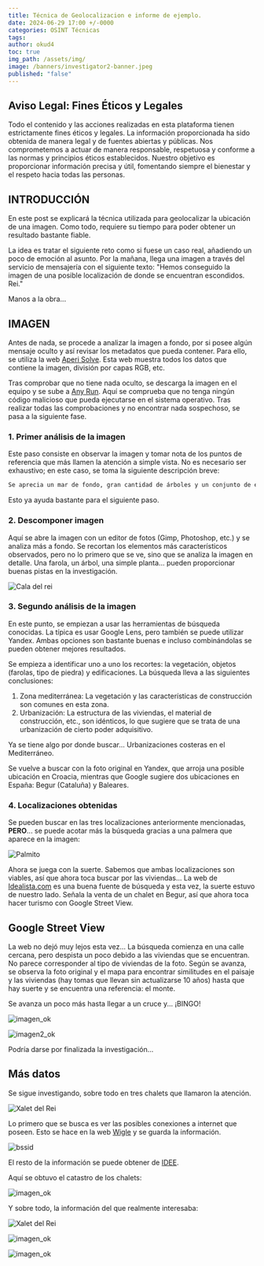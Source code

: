 ```yaml
---
title: Técnica de Geolocalizacion e informe de ejemplo.
date: 2024-06-29 17:00 +/-0000
categories: OSINT Técnicas
tags: 
author: okud4
toc: true
img_path: /assets/img/
image: /banners/investigator2-banner.jpeg
published: "false"
---
```


## Aviso Legal: Fines Éticos y Legales

Todo el contenido y las acciones realizadas en esta plataforma tienen estrictamente fines éticos y legales. La información proporcionada ha sido obtenida de manera legal y de fuentes abiertas y públicas. Nos comprometemos a actuar de manera responsable, respetuosa y conforme a las normas y principios éticos establecidos. Nuestro objetivo es proporcionar información precisa y útil, fomentando siempre el bienestar y el respeto hacia todas las personas.

## INTRODUCCIÓN

En este post se explicará la técnica utilizada para geolocalizar la ubicación de una imagen. Como todo, requiere su tiempo para poder obtener un resultado bastante fiable.

La idea es tratar el siguiente reto como si fuese un caso real, añadiendo un poco de emoción al asunto. Por la mañana, llega una imagen a través del servicio de mensajería con el siguiente texto: "Hemos conseguido la imagen de una posible localización de donde se encuentran escondidos. Rei."

Manos a la obra...

## IMAGEN

Antes de nada, se procede a analizar la imagen a fondo, por si posee algún mensaje oculto y así revisar los metadatos que pueda contener. Para ello, se utiliza la web [Aperi Solve](https://aperisolve.com). Esta web muestra todos los datos que contiene la imagen, división por capas RGB, etc.

Tras comprobar que no tiene nada oculto, se descarga la imagen en el equipo y se sube a [Any Run](https://app.any.run). Aquí se comprueba que no tenga ningún código malicioso que pueda ejecutarse en el sistema operativo. Tras realizar todas las comprobaciones y no encontrar nada sospechoso, se pasa a la siguiente fase.

### 1. Primer análisis de la imagen

Este paso consiste en observar la imagen y tomar nota de los puntos de referencia que más llamen la atención a simple vista. No es necesario ser exhaustivo; en este caso, se toma la siguiente descripción breve:

```Markdown
Se aprecia un mar de fondo, gran cantidad de árboles y un conjunto de edificaciones que poseen el mismo estilo. Posible urbanización. Flores en una de las entradas. Farola decorativa.
```

Esto ya ayuda bastante para el siguiente paso.

### 2. Descomponer imagen

Aquí se abre la imagen con un editor de fotos (Gimp, Photoshop, etc.) y se analiza más a fondo. Se recortan los elementos más característicos observados, pero no lo primero que se ve, sino que se analiza la imagen en detalle. Una farola, un árbol, una simple planta... pueden proporcionar buenas pistas en la investigación.

![Cala del rei](capturas/calarei/recortes.png)

### 3. Segundo análisis de la imagen

En este punto, se empiezan a usar las herramientas de búsqueda conocidas. La típica es usar Google Lens, pero también se puede utilizar Yandex. Ambas opciones son bastante buenas e incluso combinándolas se pueden obtener mejores resultados.

Se empieza a identificar uno a uno los recortes: la vegetación, objetos (farolas, tipo de piedra) y edificaciones. La búsqueda lleva a las siguientes conclusiones:

1. Zona mediterránea: La vegetación y las características de construcción son comunes en esta zona.
2. Urbanización: La estructura de las viviendas, el material de construcción, etc., son idénticos, lo que sugiere que se trata de una urbanización de cierto poder adquisitivo.

Ya se tiene algo por donde buscar... Urbanizaciones costeras en el Mediterráneo.

Se vuelve a buscar con la foto original en Yandex, que arroja una posible ubicación en Croacia, mientras que Google sugiere dos ubicaciones en España: Begur (Cataluña) y Baleares.

### 4. Localizaciones obtenidas

Se pueden buscar en las tres localizaciones anteriormente mencionadas, **PERO**... se puede acotar más la búsqueda gracias a una palmera que aparece en la imagen:

![Palmito](capturas/calarei/pamito.png)

Ahora se juega con la suerte. Sabemos que ambas localizaciones son viables, así que ahora toca buscar por las viviendas... La web de [Idealista.com](https://www.idealista.com) es una buena fuente de búsqueda y esta vez, la suerte estuvo de nuestro lado. Señala la venta de un chalet en Begur, así que ahora toca hacer turismo con Google Street View.

## Google Street View

La web no dejó muy lejos esta vez... La búsqueda comienza en una calle cercana, pero despista un poco debido a las viviendas que se encuentran. No parece corresponder al tipo de viviendas de la foto. Según se avanza, se observa la foto original y el mapa para encontrar similitudes en el paisaje y las viviendas (hay tomas que llevan sin actualizarse 10 años) hasta que hay suerte y se encuentra una referencia: el monte.

Se avanza un poco más hasta llegar a un cruce y... ¡BINGO!

![imagen_ok](capturas/calarei/imagen_ok.png)

![imagen2_ok](capturas/calarei/imagen2_ok.png)

Podría darse por finalizada la investigación...

## Más datos

Se sigue investigando, sobre todo en tres chalets que llamaron la atención.

![Xalet del Rei](capturas/calarei/loc_inv.png)

Lo primero que se busca es ver las posibles conexiones a internet que poseen. Esto se hace en la web [Wigle](https://www.wigle.net) y se guarda la información.

![bssid](capturas/calarei/bssid_chalets.png)

El resto de la información se puede obtener de [IDEE](https://www.idee.es).

Aquí se obtuvo el catastro de los chalets:

![imagen_ok](capturas/calarei/catastro_parcela.png)

Y sobre todo, la información del que realmente interesaba:

![Xalet del Rei](capturas/calarei/xalet_rei.png)

![imagen_ok](capturas/calarei/catastro_rei.png)

![imagen_ok](capturas/calarei/catastro2_rei.png)